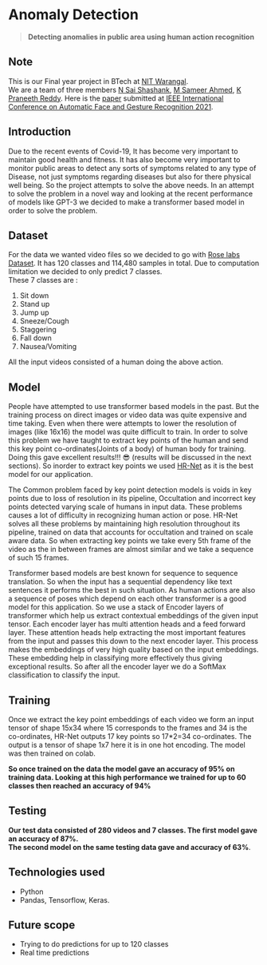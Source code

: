 # Anomaly Detection

> **Detecting anomalies in public area using human action recognition**

## Note 

This is our Final year project in BTech at [NIT Warangal](https://nitw.ac.in/main/).  
We are a team of three members [N Sai Shashank](https://www.linkedin.com/in/sai-shashank-n-370b6b155/), [M Sameer Ahmed](https://www.linkedin.com/in/sameer-ahmed-802195195/), [K Praneeth Reddy](https://www.linkedin.com/in/praneeth-kunduru-69797614b/). Here is the [paper]() submitted at [IEEE International Conference on Automatic Face and Gesture Recognition 2021](http://iab-rubric.org/fg2021/#:~:text=FG%202021%20IEEE%20International%20Conference%20on%20Automatic%20Face,and%20video-based%20face%2C%20gesture%2C%20and%20body%20movement%20recognition.).

## Introduction 

Due to the recent events of Covid-19, It has become very important to maintain good health and fitness. It has also become very important to monitor public areas to detect any sorts of symptoms related to any type of Disease, not just symptoms regarding diseases but also for there physical well being. So the project attempts to solve the above needs. In an attempt to solve the problem in a novel way and looking at the recent performance of models like GPT-3 we decided to make a transformer based model in order to solve the problem.

## Dataset 

For the data we wanted video files so we decided to go with [Rose labs Dataset](http://rose1.ntu.edu.sg/Datasets/actionRecognition.asp). It has 120 classes and 114,480 samples in total. Due to computation limitation we decided to only predict 7 classes.  
These 7 classes are :  

1. Sit down
2. Stand up
3. Jump up
4. Sneeze/Cough
5. Staggering
6. Fall down
7. Nausea/Vomiting

All the input videos consisted of a human doing the above action.

## Model

People have attempted to use transformer based models in the past. But the training process on direct images or video data was quite expensive and time taking. Even when there were attempts to lower the resolution of images (like 16x16) the model was quite difficult to train. In order to solve this problem we have taught to extract key points of the human and send this key point co-ordinates(Joints of a body) of human body for training. Doing this gave excellent results!!! 😎 (results will be discussed in the next sections). So inorder to extract key points we used [HR-Net](https://github.com/HRNet/HigherHRNet-Human-Pose-Estimation) as it is the best model for our application.  

The Common problem faced by key point detection models is voids in key points due to loss of resolution in its pipeline, Occultation and incorrect key points detected varying scale of humans in input data. These problems causes a lot of difficulty in recognizing human action or pose. HR-Net solves all these problems by maintaining high resolution throughout its pipeline, trained on data that accounts for occultation and trained on scale aware data. So when extracting key points we take every 5th frame of the video as the in between frames are almost similar and we take a sequence of such 15 frames.  

Transformer based models are best known for sequence to sequence translation. So when the input has a sequential dependency like text sentences it performs the best in such situation. As human actions are also a sequence of poses which depend on each other transformer is a good model for this application. So we use a stack of Encoder layers of transformer which help us extract contextual embeddings of the given input tensor. Each encoder layer has multi attention heads and a feed forward layer. These attention heads help extracting the most important features from the input and passes this down to the next encoder layer. This process makes the embeddings of very high quality based on the input embeddings. These embedding help in classifying more effectively thus giving exceptional results. So after all the encoder layer we do a SoftMax classification to classify the input.

## Training

Once we extract the key point embeddings of each video we form an input tensor of shape 15x34 where 15 corresponds to the frames and 34 is the co-ordinates, HR-Net outputs 17 key points so 17*2=34 co-ordinates. The output is a tensor of shape 1x7 here it is in one hot encoding. The model was then trained on colab.

**So once trained on the data the model gave an accuracy of 95% on training data. Looking at this high performance we trained for up to 60 classes then reached an accuracy of 94%**

## Testing

**Our test data consisted of 280 videos and 7 classes. The first model gave an accuracy of 87%.  
The second model on the same testing data gave and accuracy of 63%**.

## Technologies used

- Python
- Pandas, Tensorflow, Keras.

## Future scope

- Trying to do predictions for up to 120 classes
- Real time predictions